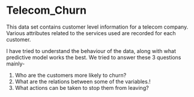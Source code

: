 # Telecom_Churn
This data set contains customer level information for a telecom company. Various attributes related to the services used are recorded for each customer.

I have tried to understand the behaviour of the data, along with what predictive model works the best. We tried to answer these 3 questions mainly-
1. Who are the customers more likely to churn?
2. What are the relations between some of the variables.!
3. What actions can be taken to stop them from leaving?
